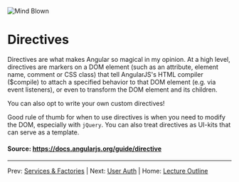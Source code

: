 ![Mind Blown](http://aetherforce.com/wp-content/uploads/2014/05/ik49VlPshlPIz.gif)
# Directives

Directives are what makes Angular so magical in my opinion. At a high level, directives are markers on a DOM element (such as an attribute, element name, comment or CSS class) that tell AngularJS's HTML compiler ($compile) to attach a specified behavior to that DOM element (e.g. via event listeners), or even to transform the DOM element and its children.

You can also opt to write your own custom directives!

Good rule of thumb for when to use directives is when you need to modify the DOM, especially with `jQuery`. 
You can also treat directives as UI-kits that can serve as a template.

#### Source: https://docs.angularjs.org/guide/directive

________________________________

Prev: [Services & Factories](./services-and-factories.md) | Next: [User Auth](../decoupled/user-auth.md) |
Home: [Lecture Outline](../README.md)
